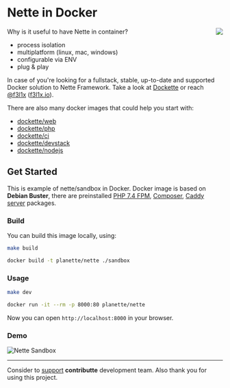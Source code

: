 # Nette in Docker

<img align="right" src="https://github.com/dockette.png">

Why is it useful to have Nette in container?

- process isolation
- multiplatform (linux, mac, windows)
- configurable via ENV
- plug & play

In case of you're looking for a fullstack, stable, up-to-date and supported Docker solution to Nette Framework. Take a look at [Dockette](https://github.com/dockette/) or 
reach [@f3l1x](https://github.com/f3l1x) ([f3l1x.io](https://f3l1x.io)).

There are also many docker images that could help you start with:

- [dockette/web](https://github.com/dockette/web)
- [dockette/php](https://github.com/dockette/php)
- [dockette/ci](https://github.com/dockette/ci)
- [dockette/devstack](https://github.com/dockette/devstack)
- [dockette/nodejs](https://github.com/dockette/nodejs)

## Get Started

This is example of nette/sandbox in Docker. Docker image is based on **Debian Buster**, 
there are preinstalled [PHP 7.4 FPM](https://deb.sury.org/), [Composer](https://getcomposer.org/), [Caddy server](https://caddyserver.com/) packages.

### Build

You can build this image locally, using:

```bash
make build
```

```bash
docker build -t planette/nette ./sandbox
```

### Usage

```bash
make dev
```

```bash
docker run -it --rm -p 8000:80 planette/nette
```

Now you can open `http://localhost:8000` in your browser.

### Demo

![](https://raw.githubusercontent.com/planette/dockerfiles/master/.docs/sandbox.png "Nette Sandbox")

-----

Consider to [support](https://contributte.org/partners.html) **contributte** development team.
Also thank you for using this project.
